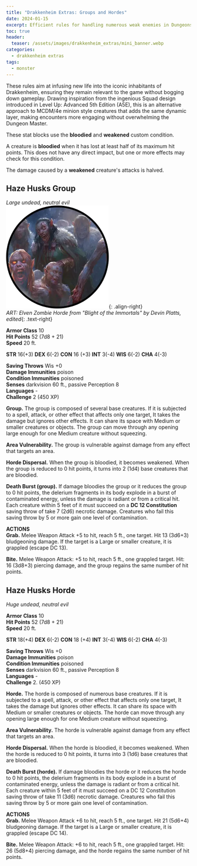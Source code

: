 ```yaml
---
title: "Drakkenheim Extras: Groups and Hordes"
date: 2024-01-15
excerpt: Efficient rules for handling numerous weak enemies in Dungeons of Drakkenheim.
toc: true
header:
  teaser: /assets/images/drakkenheim_extras/mini_banner.webp
categories: 
  - drakkenheim extras
tags:
  - monster
---
```

These rules aim at infusing new life into the iconic inhabitants of Drakkenheim, ensuring they remain relevant to the game without bogging down gameplay. Drawing inspiration from the ingenious Squad design introduced in Level Up: Advanced 5th Edition (A5E), this is an alternative approach to MCDM/4e minion style creatures that adds the same dynamic layer, making encounters more engaging without overwhelming the Dungeon Master.

These stat blocks use the **bloodied**  and **weakened** custom condition. 

A creature is **bloodied** when it has lost at least half of its maximum hit points. This does not have any direct impact, but one or more effects may check for this condition.

The damage caused by a **weakened** creature's attacks is halved.

## Haze Husks Group
_Large undead, neutral evil_
<br>
![image-right](/assets/images/drakkenheim_extras/horde-husks-token.webp){: .align-right}
<br>
_ART: Elven Zombie Horde from "Blight of the Immortals" by Devin Platts, edited_{: .text-right}


**Armor Class** 10
<br>
**Hit Points** 52 (7d8 + 21)
<br>
**Speed** 20 ft.

**STR** 16(+3)
**DEX** 6(-2)
**CON** 16 (+3)
**INT** 3(-4)
**WIS** 6(-2)
**CHA** 4(-3)

**Saving Throws** Wis +0
<br>
**Damage Immunities** poison
<br>
**Condition Immunities** poisoned
<br>
**Senses** darkvision 60 ft., passive Perception 8
<br>
**Languages** - 
<br>
**Challenge** 2 (450 XP)

**Group.** The group is composed of several base creatures. If it is subjected to a spell, attack, or other effect that affects only one target, It takes the damage but ignores other effects. It can share its space with Medium or smaller creatures or objects. The group can move through any opening large enough for one Medium creature without squeezing.

**Area Vulnerability.** The group is vulnerable against damage from any effect that targets an area.

**Horde Dispersal.** When the group is bloodied, it becomes weakened. When the group is reduced to 0 hit points, it turns into 2 (1d4) base creatures that are bloodied.

**Death Burst (group).** If damage bloodies the group or it reduces the group to 0 hit points, the delerium fragments in its body explode in a burst of contaminated energy, unless the damage is radiant or from a critical hit. Each creature within 5 feet of it must succeed on a **DC 12 Constitution** saving throw of take 7 (2d6) necrotic damage. Creatures who fail this saving throw by 5 or more gain one level of contamination.

**ACTIONS**
<br>
**Grab.** Melee Weapon Attack +5 to hit, reach 5 ft., one target. Hit 13 (3d6+3) bludgeoning damage. If the target is a Large or smaller creature, it is grappled (escape DC 13).

**Bite.** Melee Weapon Attack: +5 to hit, reach 5 ft., one grappled target. Hit: 16 (3d8+3) piercing damage, and the group regains the same number of hit points.

## Haze Husks Horde
_Huge undead, neutral evil_

**Armor Class** 10
<br>
**Hit Points** 52 (7d8 + 21)
<br>
**Speed** 20 ft.

**STR** 18(+4)
**DEX** 6(-2)
**CON** 18 (+4)
**INT** 3(-4)
**WIS** 6(-2)
**CHA** 4(-3)

**Saving Throws** Wis +0
<br>
**Damage Immunities** poison
<br>
**Condition Immunities** poisoned
<br>
**Senses** darkvision 60 ft., passive Perception 8
<br>
**Languages** - 
<br>
**Challenge** 2. (450 XP)

**Horde.** The horde is composed of numerous base creatures. If it is subjected to a spell, attack, or other effect that affects only one target, It takes the damage but ignores other effects. It can share its space with Medium or smaller creatures or objects. The horde can move through any opening large enough for one Medium creature without squeezing.

**Area Vulnerability.** The horde is vulnerable against damage from any effect that targets an area.

**Horde Dispersal.** When the horde is bloodied, it becomes weakened. When the horde is reduced to 0 hit points, it turns into 3 (1d6) base creatures that are bloodied.

**Death Burst (horde).** If damage bloodies the horde or it reduces the horde to 0 hit points, the delerium fragments in its body explode in a burst of contaminated energy, unless the damage is radiant or from a critical hit. Each creature within 5 feet of it must succeed on a DC 12 Constitution saving throw of take 11 (3d6) necrotic damage. Creatures who fail this saving throw by 5 or more gain one level of contamination.

**ACTIONS**
<br>
**Grab.** Melee Weapon Attack +6 to hit, reach 5 ft., one target. Hit 21 (5d6+4) bludgeoning damage. If the target is a Large or smaller creature, it is grappled (escape DC 14).

**Bite.** Melee Weapon Attack: +6 to hit, reach 5 ft., one grappled target. Hit: 26 (5d8+4) piercing damage, and the horde regains the same number of hit points.

